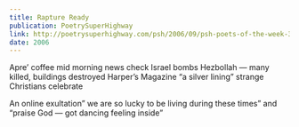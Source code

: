 ```yaml
---
title: Rapture Ready
publication: PoetrySuperHighway
link: http://poetrysuperhighway.com/psh/2006/09/psh-poets-of-the-week-364/
date: 2006
---
```


Apre’ coffee mid morning news check
Israel bombs Hezbollah — many killed, buildings destroyed Harper’s Magazine “a silver lining” strange Christians celebrate

An online exultation” we are so lucky to be living during these times”
and “praise God — got dancing feeling inside”
